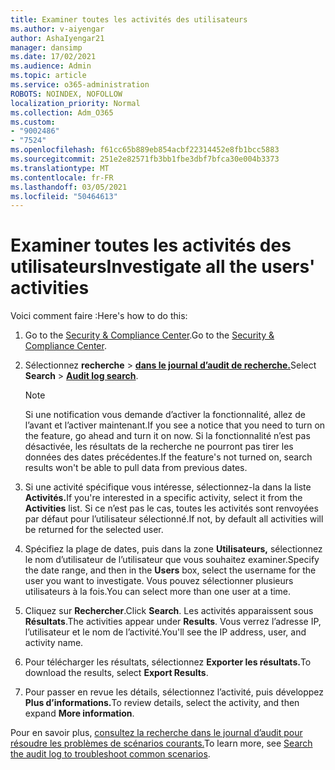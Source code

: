 ```yaml
---
title: Examiner toutes les activités des utilisateurs
ms.author: v-aiyengar
author: AshaIyengar21
manager: dansimp
ms.date: 17/02/2021
ms.audience: Admin
ms.topic: article
ms.service: o365-administration
ROBOTS: NOINDEX, NOFOLLOW
localization_priority: Normal
ms.collection: Adm_O365
ms.custom:
- "9002486"
- "7524"
ms.openlocfilehash: f61cc65b889eb854acbf22314452e8fb1bcc5883
ms.sourcegitcommit: 251e2e82571fb3bb1fbe3dbf7bfca30e004b3373
ms.translationtype: MT
ms.contentlocale: fr-FR
ms.lasthandoff: 03/05/2021
ms.locfileid: "50464613"
---
```

# <a name="investigate-all-the-users-activities"></a><span data-ttu-id="20c34-102">Examiner toutes les activités des utilisateurs</span><span class="sxs-lookup"><span data-stu-id="20c34-102">Investigate all the users' activities</span></span>

<span data-ttu-id="20c34-103">Voici comment faire :</span><span class="sxs-lookup"><span data-stu-id="20c34-103">Here's how to do this:</span></span>

1. <span data-ttu-id="20c34-104">Go to the [Security & Compliance Center](https://go.microsoft.com/fwlink/p/?linkid=2077143).</span><span class="sxs-lookup"><span data-stu-id="20c34-104">Go to the [Security & Compliance Center](https://go.microsoft.com/fwlink/p/?linkid=2077143).</span></span>
1. <span data-ttu-id="20c34-105">Sélectionnez **recherche**  >  **[dans le journal d’audit de recherche.](https://go.microsoft.com/fwlink/?linkid=2103759)**</span><span class="sxs-lookup"><span data-stu-id="20c34-105">Select **Search** > **[Audit log search](https://go.microsoft.com/fwlink/?linkid=2103759)**.</span></span>
    > [!NOTE]
    > <span data-ttu-id="20c34-106">Si une notification vous demande d’activer la fonctionnalité, allez de l’avant et l’activer maintenant.</span><span class="sxs-lookup"><span data-stu-id="20c34-106">If you see a notice that you need to turn on the feature, go ahead and turn it on now.</span></span> <span data-ttu-id="20c34-107">Si la fonctionnalité n’est pas désactivée, les résultats de la recherche ne pourront pas tirer les données des dates précédentes.</span><span class="sxs-lookup"><span data-stu-id="20c34-107">If the feature's not turned on, search results won't be able to pull data from previous dates.</span></span>

1. <span data-ttu-id="20c34-108">Si une activité spécifique vous intéresse, sélectionnez-la dans la liste **Activités.**</span><span class="sxs-lookup"><span data-stu-id="20c34-108">If you're interested in a specific activity, select it from the **Activities** list.</span></span> <span data-ttu-id="20c34-109">Si ce n’est pas le cas, toutes les activités sont renvoyées par défaut pour l’utilisateur sélectionné.</span><span class="sxs-lookup"><span data-stu-id="20c34-109">If not, by default all activities will be returned for the selected user.</span></span>
1. <span data-ttu-id="20c34-110">Spécifiez la plage de dates, puis dans la zone **Utilisateurs,** sélectionnez le nom d’utilisateur de l’utilisateur que vous souhaitez examiner.</span><span class="sxs-lookup"><span data-stu-id="20c34-110">Specify the date range, and then in the **Users** box, select the username for the user you want to investigate.</span></span> <span data-ttu-id="20c34-111">Vous pouvez sélectionner plusieurs utilisateurs à la fois.</span><span class="sxs-lookup"><span data-stu-id="20c34-111">You can select more than one user at a time.</span></span>
1. <span data-ttu-id="20c34-112">Cliquez sur **Rechercher**.</span><span class="sxs-lookup"><span data-stu-id="20c34-112">Click **Search**.</span></span> <span data-ttu-id="20c34-113">Les activités apparaissent sous **Résultats**.</span><span class="sxs-lookup"><span data-stu-id="20c34-113">The activities appear under **Results**.</span></span> <span data-ttu-id="20c34-114">Vous verrez l’adresse IP, l’utilisateur et le nom de l’activité.</span><span class="sxs-lookup"><span data-stu-id="20c34-114">You'll see the IP address, user, and activity name.</span></span>
1. <span data-ttu-id="20c34-115">Pour télécharger les résultats, sélectionnez **Exporter les résultats.**</span><span class="sxs-lookup"><span data-stu-id="20c34-115">To download the results, select **Export Results**.</span></span>
1. <span data-ttu-id="20c34-116">Pour passer en revue les détails, sélectionnez l’activité, puis développez **Plus d’informations.**</span><span class="sxs-lookup"><span data-stu-id="20c34-116">To review details, select the activity, and then expand **More information**.</span></span>

<span data-ttu-id="20c34-117">Pour en savoir plus, [consultez la recherche dans le journal d’audit pour résoudre les problèmes de scénarios courants.](https://go.microsoft.com/fwlink/?linkid=2103944)</span><span class="sxs-lookup"><span data-stu-id="20c34-117">To learn more, see [Search the audit log to troubleshoot common scenarios](https://go.microsoft.com/fwlink/?linkid=2103944).</span></span>